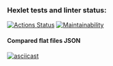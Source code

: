 ### Hexlet tests and linter status:
[![Actions Status](https://github.com/Marina093/frontend-project-46/workflows/hexlet-check/badge.svg)](https://github.com/Marina093/frontend-project-46/actions)
[![Maintainability](https://api.codeclimate.com/v1/badges/7a45e350fbbf53e1eaa0/maintainability)](https://codeclimate.com/github/Marina093/frontend-project-46/maintainability)

#### Compared flat files JSON

[![asciicast](https://asciinema.org/a/1JixaRDZGyr9vsRtNeTVVfgVk.svg)](https://asciinema.org/a/1JixaRDZGyr9vsRtNeTVVfgVk)
